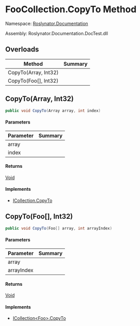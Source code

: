 # FooCollection\.CopyTo Method

Namespace: [Roslynator.Documentation](../../README.md)

Assembly: Roslynator\.Documentation\.DocTest\.dll

## Overloads

| Method | Summary |
| ------ | ------- |
| CopyTo\(Array, Int32\) | |
| CopyTo\(Foo\[\], Int32\) | |

## CopyTo\(Array, Int32\)

```csharp
public void CopyTo(Array array, int index)
```

#### Parameters

| Parameter | Summary |
| --------- | ------- |
| array | |
| index | |

#### Returns

[Void](https://docs.microsoft.com/en-us/dotnet/api/system.void)

#### Implements

* [ICollection.CopyTo](https://docs.microsoft.com/en-us/dotnet/api/system.collections.icollection.copyto)

## CopyTo\(Foo\[\], Int32\)

```csharp
public void CopyTo(Foo[] array, int arrayIndex)
```

#### Parameters

| Parameter | Summary |
| --------- | ------- |
| array | |
| arrayIndex | |

#### Returns

[Void](https://docs.microsoft.com/en-us/dotnet/api/system.void)

#### Implements

* [ICollection\<Foo>.CopyTo](https://docs.microsoft.com/en-us/dotnet/api/system.collections.generic.icollection-1.copyto)

